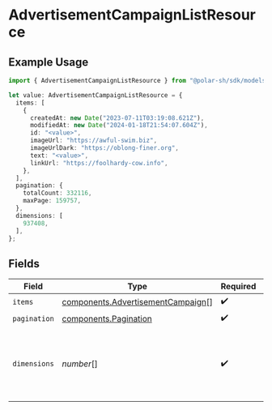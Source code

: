 # AdvertisementCampaignListResource

## Example Usage

```typescript
import { AdvertisementCampaignListResource } from "@polar-sh/sdk/models/components";

let value: AdvertisementCampaignListResource = {
  items: [
    {
      createdAt: new Date("2023-07-11T03:19:08.621Z"),
      modifiedAt: new Date("2024-01-18T21:54:07.604Z"),
      id: "<value>",
      imageUrl: "https://awful-swim.biz",
      imageUrlDark: "https://oblong-finer.org",
      text: "<value>",
      linkUrl: "https://foolhardy-cow.info",
    },
  ],
  pagination: {
    totalCount: 332116,
    maxPage: 159757,
  },
  dimensions: [
    937408,
  ],
};
```

## Fields

| Field                                                                                  | Type                                                                                   | Required                                                                               | Description                                                                            |
| -------------------------------------------------------------------------------------- | -------------------------------------------------------------------------------------- | -------------------------------------------------------------------------------------- | -------------------------------------------------------------------------------------- |
| `items`                                                                                | [components.AdvertisementCampaign](../../models/components/advertisementcampaign.md)[] | :heavy_check_mark:                                                                     | N/A                                                                                    |
| `pagination`                                                                           | [components.Pagination](../../models/components/pagination.md)                         | :heavy_check_mark:                                                                     | N/A                                                                                    |
| `dimensions`                                                                           | *number*[]                                                                             | :heavy_check_mark:                                                                     | The dimensions (width, height) in pixels of the advertisement images.                  |